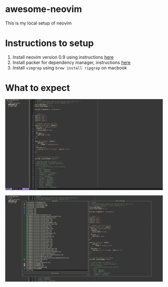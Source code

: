 # awesome-neovim
This is my local setup of neovim 

# Instructions to setup
1. Install neovim version 0.9 using instructions [here](https://github.com/neovim/neovim/wiki/Installing-Neovim)
2. Install packer for dependency manager, instructions [here](https://github.com/wbthomason/packer.nvim)
3. Install `vimgrep` using `brew install ripgrep` on macbook


# What to expect

![basic view](screenshots/nvim_basic_view.png)

![with file search](screenshots/nvim_file_search.png)

